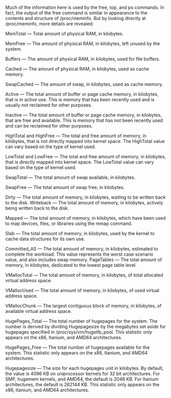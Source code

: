 Much of the information here is used by the free, top, and ps commands. In fact, the output of the free command is similar in appearance to the contents and structure of /proc/meminfo. But by looking directly at /proc/meminfo, more details are revealed:

MemTotal — Total amount of physical RAM, in kilobytes.

MemFree — The amount of physical RAM, in kilobytes, left unused by the system.

Buffers — The amount of physical RAM, in kilobytes, used for file buffers.

Cached — The amount of physical RAM, in kilobytes, used as cache memory.

SwapCached — The amount of swap, in kilobytes, used as cache memory.

Active — The total amount of buffer or page cache memory, in kilobytes, that is in active use. 
This is memory that has been recently used and is usually not reclaimed for other purposes.

Inactive — The total amount of buffer or page cache memory, in kilobytes, that are free and available. 
This is memory that has not been recently used and can be reclaimed for other purposes.

HighTotal and HighFree — The total and free amount of memory, in kilobytes, that is not directly mapped into kernel space. 
The HighTotal value can vary based on the type of kernel used.

LowTotal and LowFree — The total and free amount of memory, in kilobytes, that is directly mapped into kernel space. 
The LowTotal value can vary based on the type of kernel used.

SwapTotal — The total amount of swap available, in kilobytes.

SwapFree — The total amount of swap free, in kilobytes.

Dirty — The total amount of memory, in kilobytes, waiting to be written back to the disk. 
Writeback — The total amount of memory, in kilobytes, actively being written back to the disk.

Mapped — The total amount of memory, in kilobytes, which have been used to map devices, files, or libraries using the mmap command.

Slab — The total amount of memory, in kilobytes, used by the kernel to cache data structures for its own use.

Committed_AS — The total amount of memory, in kilobytes, estimated to complete the workload. 
This value represents the worst case scenario value, and also includes swap memory. PageTables — The total amount of memory, in kilobytes, dedicated to the lowest page table level.

VMallocTotal — The total amount of memory, in kilobytes, of total allocated virtual address space.

VMallocUsed — The total amount of memory, in kilobytes, of used virtual address space.

VMallocChunk — The largest contiguous block of memory, in kilobytes, of available virtual address space.

HugePages_Total — The total number of hugepages for the system. The number is derived by dividing Hugepagesize by the megabytes 
set aside for hugepages specified in /proc/sys/vm/hugetlb_pool. This statistic only appears on the x86, Itanium, and AMD64 architectures.

HugePages_Free — The total number of hugepages available for the system. This statistic only appears on the x86, Itanium, and AMD64 architectures.

Hugepagesize — The size for each hugepages unit in kilobytes. By default, the value is 4096 KB on uniprocessor kernels 
for 32 bit architectures. For SMP, hugemem kernels, and AMD64, the default is 2048 KB. For Itanium architectures, the default is 262144 KB. This statistic only appears on the x86, Itanium, and AMD64 architectures.